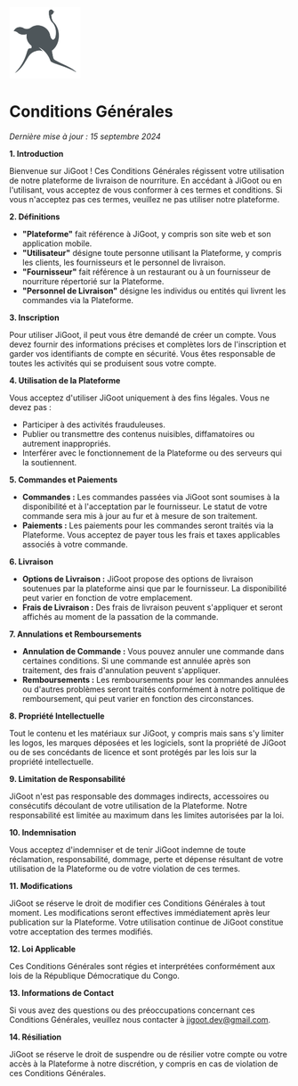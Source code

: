 <img src="https://github.com/JiGoot/terms/blob/main/logo520.png" width="128" height="128">

# Conditions Générales
*Dernière mise à jour : 15 septembre 2024*


**1. Introduction**

Bienvenue sur JiGoot ! Ces Conditions Générales régissent votre utilisation de notre plateforme de livraison de nourriture. En accédant à JiGoot ou en l'utilisant, vous acceptez de vous conformer à ces termes et conditions. Si vous n'acceptez pas ces termes, veuillez ne pas utiliser notre plateforme.

**2. Définitions**

- **"Plateforme"** fait référence à JiGoot, y compris son site web et son application mobile.
- **"Utilisateur"** désigne toute personne utilisant la Plateforme, y compris les clients, les fournisseurs et le personnel de livraison.
- **"Fournisseur"** fait référence à un restaurant ou à un fournisseur de nourriture répertorié sur la Plateforme.
- **"Personnel de Livraison"** désigne les individus ou entités qui livrent les commandes via la Plateforme.

**3. Inscription**

Pour utiliser JiGoot, il peut vous être demandé de créer un compte. Vous devez fournir des informations précises et complètes lors de l'inscription et garder vos identifiants de compte en sécurité. Vous êtes responsable de toutes les activités qui se produisent sous votre compte.

**4. Utilisation de la Plateforme**

Vous acceptez d'utiliser JiGoot uniquement à des fins légales. Vous ne devez pas :
- Participer à des activités frauduleuses.
- Publier ou transmettre des contenus nuisibles, diffamatoires ou autrement inappropriés.
- Interférer avec le fonctionnement de la Plateforme ou des serveurs qui la soutiennent.

**5. Commandes et Paiements**

- **Commandes :** Les commandes passées via JiGoot sont soumises à la disponibilité et à l'acceptation par le fournisseur. Le statut de votre commande sera mis à jour au fur et à mesure de son traitement.
- **Paiements :** Les paiements pour les commandes seront traités via la Plateforme. Vous acceptez de payer tous les frais et taxes applicables associés à votre commande.

**6. Livraison**

- **Options de Livraison :** JiGoot propose des options de livraison soutenues par la plateforme ainsi que par le fournisseur. La disponibilité peut varier en fonction de votre emplacement.
- **Frais de Livraison :** Des frais de livraison peuvent s'appliquer et seront affichés au moment de la passation de la commande.

**7. Annulations et Remboursements**

- **Annulation de Commande :** Vous pouvez annuler une commande dans certaines conditions. Si une commande est annulée après son traitement, des frais d'annulation peuvent s'appliquer.
- **Remboursements :** Les remboursements pour les commandes annulées ou d'autres problèmes seront traités conformément à notre politique de remboursement, qui peut varier en fonction des circonstances.

**8. Propriété Intellectuelle**

Tout le contenu et les matériaux sur JiGoot, y compris mais sans s'y limiter les logos, les marques déposées et les logiciels, sont la propriété de JiGoot ou de ses concédants de licence et sont protégés par les lois sur la propriété intellectuelle.

**9. Limitation de Responsabilité**

JiGoot n'est pas responsable des dommages indirects, accessoires ou consécutifs découlant de votre utilisation de la Plateforme. Notre responsabilité est limitée au maximum dans les limites autorisées par la loi.

**10. Indemnisation**

Vous acceptez d'indemniser et de tenir JiGoot indemne de toute réclamation, responsabilité, dommage, perte et dépense résultant de votre utilisation de la Plateforme ou de votre violation de ces termes.

**11. Modifications**

JiGoot se réserve le droit de modifier ces Conditions Générales à tout moment. Les modifications seront effectives immédiatement après leur publication sur la Plateforme. Votre utilisation continue de JiGoot constitue votre acceptation des termes modifiés.

**12. Loi Applicable**

Ces Conditions Générales sont régies et interprétées conformément aux lois de la République Démocratique du Congo.

**13. Informations de Contact**

Si vous avez des questions ou des préoccupations concernant ces Conditions Générales, veuillez nous contacter à [jigoot.dev@gmail.com](mailto:jigoot.dev@gmail.com).

**14. Résiliation**

JiGoot se réserve le droit de suspendre ou de résilier votre compte ou votre accès à la Plateforme à notre discrétion, y compris en cas de violation de ces Conditions Générales.

